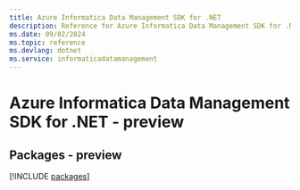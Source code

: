 ```yaml
---
title: Azure Informatica Data Management SDK for .NET
description: Reference for Azure Informatica Data Management SDK for .NET
ms.date: 09/02/2024
ms.topic: reference
ms.devlang: dotnet
ms.service: informaticadatamanagement
---
```

# Azure Informatica Data Management SDK for .NET - preview
## Packages - preview
[!INCLUDE [packages](informatica-data-management-index.md)]